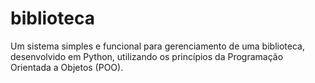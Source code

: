 # biblioteca
Um sistema simples e funcional para gerenciamento de uma biblioteca, desenvolvido em Python, utilizando os princípios da Programação Orientada a Objetos (POO).
